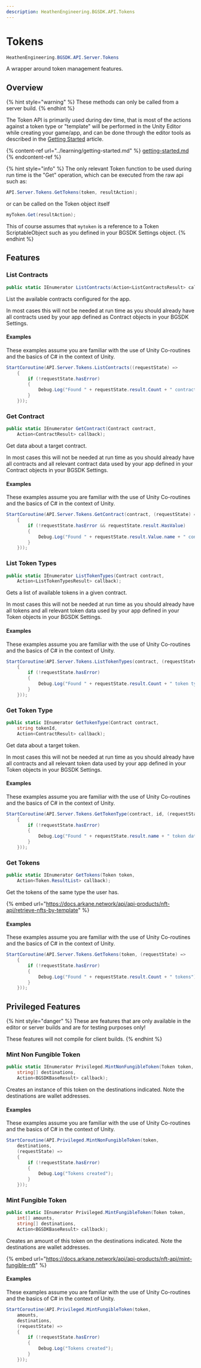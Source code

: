 ```yaml
---
description: HeathenEngineering.BGSDK.API.Tokens
---
```


# Tokens

```csharp
HeathenEngineering.BGSDK.API.Server.Tokens
```

A wrapper around token management features.

## Overview

{% hint style="warning" %}
These methods can only be called from a server build.
{% endhint %}

The Token API is primarily used during dev time, that is most of the actions against a token type or "template" will be performed in the Unity Editor while creating your game/app, and can be done through the editor tools as described in the [Getting Started](../learning/getting-started.md) article.&#x20;

{% content-ref url="../learning/getting-started.md" %}
[getting-started.md](../learning/getting-started.md)
{% endcontent-ref %}

{% hint style="info" %}
The only relevant Token function to be used during run time is the "Get" operation, which can be executed from the raw api such as:&#x20;

```csharp
API.Server.Tokens.GetTokens(token, resultAction);
```

or can be called on the Token object itself

```csharp
myToken.Get(resultAction);
```

This of course assumes that `mytoken` is a reference to a Token ScriptableObject such as you defined in your BGSDK Settings object.
{% endhint %}

## Features

### List Contracts

```csharp
public static IEnumerator ListContracts(Action<ListContractsResult> callback);
```

List the available contracts configured for the app.&#x20;

In most cases this will not be needed at run time as you should already have all contracts used by your app defined as Contract objects in your BGSDK Settings.

#### Examples

These examples assume you are familiar with the use of Unity Co-routines and the basics of C# in the context of Unity.

```csharp
StartCoroutine(API.Server.Tokens.ListContracts((requestState) =>
    {
        if (!requestState.hasError)
        {
            Debug.Log("Found " + requestState.result.Count + " contracts");
        }
    }));
```

### Get Contract

```csharp
public static IEnumerator GetContract(Contract contract, 
    Action<ContractResult> callback);
```

Get data about a target contract.

In most cases this will not be needed at run time as you should already have all contracts and all relevant contract data used by your app defined in your Contract objects in your BGSDK Settings.

#### Examples

These examples assume you are familiar with the use of Unity Co-routines and the basics of C# in the context of Unity.

```csharp
StartCoroutine(API.Server.Tokens.GetContract(contract, (requestState) =>
    {
        if (!requestState.hasError && requestState.result.HasValue)
        {
            Debug.Log("Found " + requestState.result.Value.name + " contract data");
        }
    }));
```

### List Token Types

```csharp
public static IEnumerator ListTokenTypes(Contract contract, 
    Action<ListTokenTypesResult> callback);
```

Gets a list of available tokens in a given contract.

In most cases this will not be needed at run time as you should already have all tokens and all relevant token data used by your app defined in your Token objects in your BGSDK Settings.

#### Examples

These examples assume you are familiar with the use of Unity Co-routines and the basics of C# in the context of Unity.

```csharp
StartCoroutine(API.Server.Tokens.ListTokenTypes(contract, (requestState) =>
    {
        if (!requestState.hasError)
        {
            Debug.Log("Found " + requestState.result.Count + " token types");
        }
    }));
```

### Get Token Type

```csharp
public static IEnumerator GetTokenType(Contract contract, 
    string tokenId,
    Action<ContractResult> callback);
```

Get data about a target token.

In most cases this will not be needed at run time as you should already have all contracts and all relevant token data used by your app defined in your Token objects in your BGSDK Settings.

#### Examples

These examples assume you are familiar with the use of Unity Co-routines and the basics of C# in the context of Unity.

```csharp
StartCoroutine(API.Server.Tokens.GetTokenType(contract, id, (requestState) =>
    {
        if (!requestState.hasError)
        {
            Debug.Log("Found " + requestState.result.name + " token data");
        }
    }));
```

### Get Tokens

```csharp
public static IEnumerator GetTokens(Token token,
    Action<Token.ResultList> callback);
```

Get the tokens of the same type the user has.

{% embed url="https://docs.arkane.network/api/api-products/nft-api/retrieve-nfts-by-template" %}

#### Examples

These examples assume you are familiar with the use of Unity Co-routines and the basics of C# in the context of Unity.

```csharp
StartCoroutine(API.Server.Tokens.GetTokens(token, (requestState) =>
    {
        if (!requestState.hasError)
        {
            Debug.Log("Found " + requestState.result.Count + " tokens");
        }
    }));
```

## Privileged Features

{% hint style="danger" %}
These are features that are only available in the editor or server builds and are for testing purposes only!

These features will not compile for client builds.
{% endhint %}

### Mint Non Fungible Token

```csharp
public static IEnumerator Privileged.MintNonFungibleToken(Token token,
    string[] destinations,
    Action<BGSDKBaseResult> callback);
```

Creates an instance of this token on the destinations indicated. Note the destinations are wallet addresses.

#### Examples

These examples assume you are familiar with the use of Unity Co-routines and the basics of C# in the context of Unity.

```csharp
StartCoroutine(API.Privileged.MintNonFungibleToken(token, 
    destinations,
    (requestState) =>
    {
        if (!requestState.hasError)
        {
            Debug.Log("Tokens created");
        }
    }));
```

### Mint Fungible Token

```csharp
public static IEnumerator Privileged.MintFungibleToken(Token token,
    int[] amounts,
    string[] destinations,
    Action<BGSDKBaseResult> callback);
```

Creates an amount of this token on the destinations indicated. Note the destinations are wallet addresses.

{% embed url="https://docs.arkane.network/api/api-products/nft-api/mint-fungible-nft" %}

#### Examples

These examples assume you are familiar with the use of Unity Co-routines and the basics of C# in the context of Unity.

```csharp
StartCoroutine(API.Privileged.MintFungibleToken(token, 
    amounts,
    destinations,
    (requestState) =>
    {
        if (!requestState.hasError)
        {
            Debug.Log("Tokens created");
        }
    }));
```
